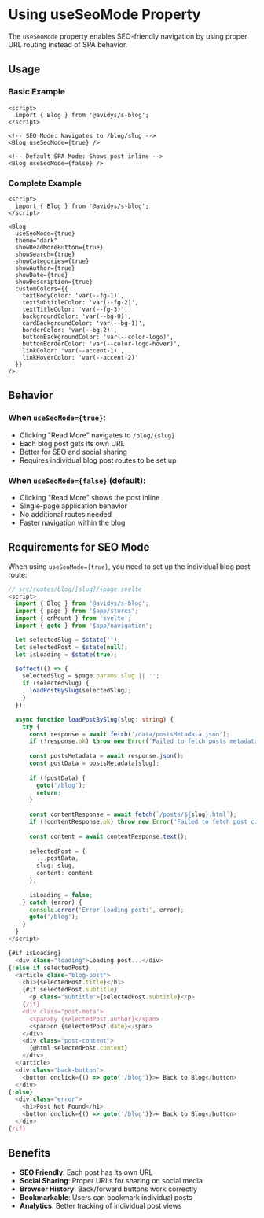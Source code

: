 # Using useSeoMode Property

The `useSeoMode` property enables SEO-friendly navigation by using proper URL routing instead of SPA behavior.

## Usage

### Basic Example

```svelte
<script>
  import { Blog } from '@avidys/s-blog';
</script>

<!-- SEO Mode: Navigates to /blog/slug -->
<Blog useSeoMode={true} />

<!-- Default SPA Mode: Shows post inline -->
<Blog useSeoMode={false} />
```

### Complete Example

```svelte
<script>
  import { Blog } from '@avidys/s-blog';
</script>

<Blog 
  useSeoMode={true}
  theme="dark"
  showReadMoreButton={true}
  showSearch={true}
  showCategories={true}
  showAuthor={true}
  showDate={true}
  showDescription={true}
  customColors={{
    textBodyColor: 'var(--fg-1)',
    textSubtitleColor: 'var(--fg-2)',
    textTitleColor: 'var(--fg-3)',
    backgroundColor: 'var(--bg-0)',
    cardBackgroundColor: 'var(--bg-1)',
    borderColor: 'var(--bg-2)',
    buttonBackgroundColor: 'var(--color-logo)',
    buttonBorderColor: 'var(--color-logo-hover)',
    linkColor: 'var(--accent-1)',
    linkHoverColor: 'var(--accent-2)'
  }}
/>
```

## Behavior

### When `useSeoMode={true}`:
- Clicking "Read More" navigates to `/blog/{slug}`
- Each blog post gets its own URL
- Better for SEO and social sharing
- Requires individual blog post routes to be set up

### When `useSeoMode={false}` (default):
- Clicking "Read More" shows the post inline
- Single-page application behavior
- No additional routes needed
- Faster navigation within the blog

## Requirements for SEO Mode

When using `useSeoMode={true}`, you need to set up the individual blog post route:

```typescript
// src/routes/blog/[slug]/+page.svelte
<script>
  import { Blog } from '@avidys/s-blog';
  import { page } from '$app/stores';
  import { onMount } from 'svelte';
  import { goto } from '$app/navigation';

  let selectedSlug = $state('');
  let selectedPost = $state(null);
  let isLoading = $state(true);

  $effect(() => {
    selectedSlug = $page.params.slug || '';
    if (selectedSlug) {
      loadPostBySlug(selectedSlug);
    }
  });

  async function loadPostBySlug(slug: string) {
    try {
      const response = await fetch('/data/postsMetadata.json');
      if (!response.ok) throw new Error('Failed to fetch posts metadata');
      
      const postsMetadata = await response.json();
      const postData = postsMetadata[slug];
      
      if (!postData) {
        goto('/blog');
        return;
      }
      
      const contentResponse = await fetch(`/posts/${slug}.html`);
      if (!contentResponse.ok) throw new Error('Failed to fetch post content');
      
      const content = await contentResponse.text();
      
      selectedPost = {
        ...postData,
        slug: slug,
        content: content
      };
      
      isLoading = false;
    } catch (error) {
      console.error('Error loading post:', error);
      goto('/blog');
    }
  }
</script>

{#if isLoading}
  <div class="loading">Loading post...</div>
{:else if selectedPost}
  <article class="blog-post">
    <h1>{selectedPost.title}</h1>
    {#if selectedPost.subtitle}
      <p class="subtitle">{selectedPost.subtitle}</p>
    {/if}
    <div class="post-meta">
      <span>By {selectedPost.author}</span>
      <span>on {selectedPost.date}</span>
    </div>
    <div class="post-content">
      {@html selectedPost.content}
    </div>
  </article>
  <div class="back-button">
    <button onclick={() => goto('/blog')}>← Back to Blog</button>
  </div>
{:else}
  <div class="error">
    <h1>Post Not Found</h1>
    <button onclick={() => goto('/blog')}>← Back to Blog</button>
  </div>
{/if}
```

## Benefits

- **SEO Friendly**: Each post has its own URL
- **Social Sharing**: Proper URLs for sharing on social media
- **Browser History**: Back/forward buttons work correctly
- **Bookmarkable**: Users can bookmark individual posts
- **Analytics**: Better tracking of individual post views
